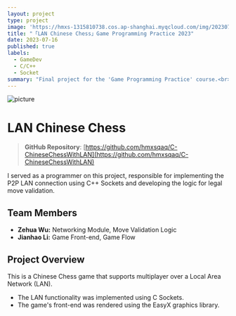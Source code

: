 ```yaml
---
layout: project
type: project
image: 'https://hmxs-1315810738.cos.ap-shanghai.myqcloud.com/img/202307161608249.png'
title: "「LAN Chinese Chess」Game Programming Practice 2023"
date: 2023-07-16
published: true
labels:
  - GameDev
  - C/C++
  - Socket
summary: "Final project for the 'Game Programming Practice' course.<br>A Chinese Chess game with LAN multiplayer support."
---
```


<img class="my-markdowm-img" src="https://hmxs-1315810738.cos.ap-shanghai.myqcloud.com/img/202307161608249.png" alt="picture">

# LAN Chinese Chess

> **GitHub Repository**: [https://github.com/hmxsqaq/C-ChineseChessWithLAN](https://github.com/hmxsqaq/C-ChineseChessWithLAN)

I served as a programmer on this project, responsible for implementing the P2P LAN connection using C++ Sockets and developing the logic for legal move validation.

## Team Members

-   **Zehua Wu:** Networking Module, Move Validation Logic
-   **Jianhao Li:** Game Front-end, Game Flow

## Project Overview

This is a Chinese Chess game that supports multiplayer over a Local Area Network (LAN).

-   The LAN functionality was implemented using C Sockets.
-   The game's front-end was rendered using the EasyX graphics library.